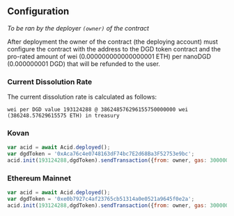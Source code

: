 ## Configuration

*To be ran by the deployer `(owner)` of the contract*

After deployment the owner of the contract (the deploying account) must configure the contract with the address to the DGD token contract and the pro-rated amount of wei (0.000000000000000001 ETH) per nanoDGD (0.000000001 DGD) that will be refunded to the user.  

### Current Dissolution Rate

The current dissolution rate is calculated as follows: 

```
wei per DGD value 193124288 @ 386248576296155750000000 wei (386248.57629615575 ETH) in treasury
```

### Kovan 


```javascript
var acid = await Acid.deployed();
var dgdToken = '0xAca76c4e0748163dF74bc7E2d68Ba3F52753e9bc';
acid.init(193124288,dgdToken).sendTransaction({from: owner, gas: 300000, gasPrice web3.eth.toWei(20, 'gwei')});
```

### Ethereum Mainnet

```javascript
var acid = await Acid.deployed();
var dgdToken = '0xe0b7927c4af23765cb51314a0e0521a9645f0e2a';
acid.init(193124288,dgdToken).sendTransaction({from: owner, gas: 300000, gasPrice web3.eth.toWei(20, 'gwei')});
```

